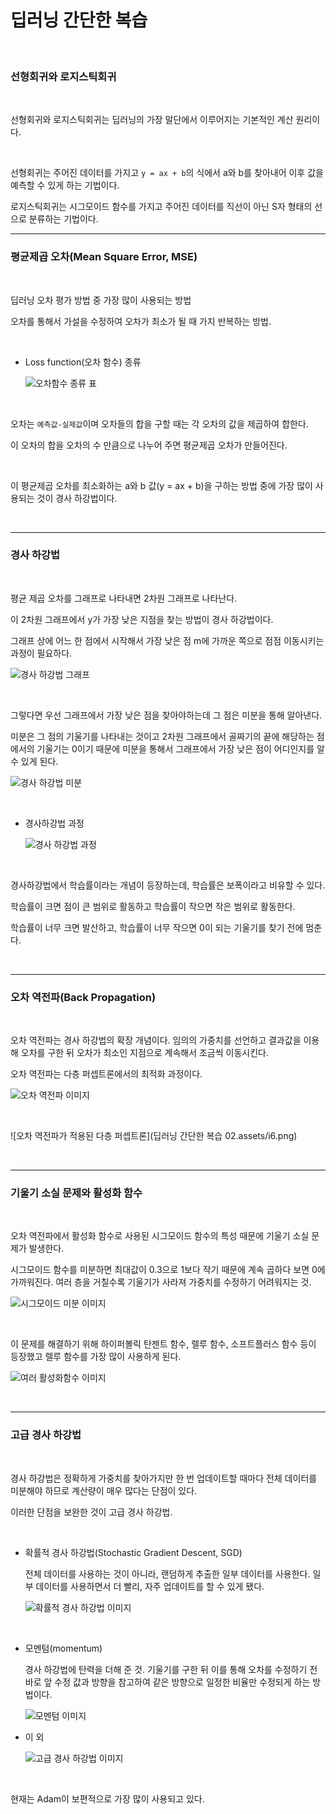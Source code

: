 # 딥러닝 간단한 복습

<br>

### 선형회귀와 로지스틱회귀

<br>

선형회귀와 로지스틱회귀는 딥러닝의 가장 말단에서 이루어지는 기본적인 계산 원리이다.

<br>

선형회귀는 주어진 데이터를 가지고 ``y = ax + b``의 식에서 a와 b를 찾아내어 이후 값을 예측할 수 있게 하는 기법이다.

로지스틱회귀는 시그모이드 함수를 가지고 주어진 데이터를 직선이 아닌 S자 형태의 선으로 분류하는 기법이다.
<br>

---

### 평균제곱 오차(Mean Square Error, MSE)

<br>

딥러닝 오차 평가 방법 중 가장 많이 사용되는 방법

오차를 통해서 가설을 수정하여 오차가 최소가 될 때 가지 반복하는 방법.

<br>

- Loss function(오차 함수) 종류

  ![오차함수 종류 표](https://github.com/Cheolyong-Kim/TIL/blob/master/%EB%94%A5%EB%9F%AC%EB%8B%9D%EA%B8%B0%EB%B0%98%20%EB%B9%84%EC%A0%95%ED%98%95%20%ED%85%8D%EC%8A%A4%ED%8A%B8%20%EB%B6%84%EC%84%9D/image%202/i1.png?raw=true)

<br>

오차는 ``예측값-실제값``이며 오차들의 합을 구할 때는 각 오차의 값을 제곱하여 합한다.

이 오차의 합을 오차의 수 만큼으로 나누어 주면 평균제곱 오차가 만들어진다.

<br>

이 평균제곱 오차를 최소화하는 a와 b 값(y = ax + b)을 구하는 방법 중에 가장 많이 사용되는 것이 경사 하강법이다.

<br>

---

### 경사 하강법

<br>

평균 제곱 오차를 그래프로 나타내면 2차원 그래프로 나타난다.

이 2차원 그래프에서 y가 가장 낮은 지점을 찾는 방법이 경사 하강법이다.

그래프 상에 어느 한 점에서 시작해서 가장 낮은 점 m에 가까운 쪽으로 점점 이동시키는 과정이 필요하다.

![경사 하강법 그래프](https://github.com/Cheolyong-Kim/TIL/blob/master/%EB%94%A5%EB%9F%AC%EB%8B%9D%EA%B8%B0%EB%B0%98%20%EB%B9%84%EC%A0%95%ED%98%95%20%ED%85%8D%EC%8A%A4%ED%8A%B8%20%EB%B6%84%EC%84%9D/image%202/i2.png?raw=true)

<br>

그렇다면 우선 그래프에서 가장 낮은 점을 찾아야하는데 그 점은 미분을 통해 알아낸다.

미분은 그 점의 기울기를 나타내는 것이고 2차원 그래프에서 골짜기의 끝에 해당하는 점에서의 기울기는 0이기 때문에 미분을 통해서 그래프에서 가장 낮은 점이 어디인지를 알 수 있게 된다.

![경사 하강법 미분](https://github.com/Cheolyong-Kim/TIL/blob/master/%EB%94%A5%EB%9F%AC%EB%8B%9D%EA%B8%B0%EB%B0%98%20%EB%B9%84%EC%A0%95%ED%98%95%20%ED%85%8D%EC%8A%A4%ED%8A%B8%20%EB%B6%84%EC%84%9D/image%202/i3.png?raw=true)

<br>

- 경사하강법 과정

  ![경사 하강법 과정](https://github.com/Cheolyong-Kim/TIL/blob/master/%EB%94%A5%EB%9F%AC%EB%8B%9D%EA%B8%B0%EB%B0%98%20%EB%B9%84%EC%A0%95%ED%98%95%20%ED%85%8D%EC%8A%A4%ED%8A%B8%20%EB%B6%84%EC%84%9D/image%202/i4.png?raw=true)

<br>

경사하강법에서 학습률이라는 개념이 등장하는데, 학습률은 보폭이라고 비유할 수 있다.

학습률이 크면 점이 큰 범위로 활동하고 학습률이 작으면 작은 범위로 활동한다.

학습률이 너무 크면 발산하고, 학습률이 너무 작으면 0이 되는 기울기를 찾기 전에 멈춘다.

<br>

---

### 오차 역전파(Back Propagation)

<br>

오차 역전파는 경사 하강법의 확장 개념이다. 임의의 가중치를 선언하고 결과값을 이용해 오차를 구한 뒤 오차가 최소인 지점으로 계속해서 조금씩 이동시킨다.

오차 역전파는 다층 퍼셉트론에서의 최적화 과정이다.

![오차 역전파 이미지](https://github.com/Cheolyong-Kim/TIL/blob/master/%EB%94%A5%EB%9F%AC%EB%8B%9D%EA%B8%B0%EB%B0%98%20%EB%B9%84%EC%A0%95%ED%98%95%20%ED%85%8D%EC%8A%A4%ED%8A%B8%20%EB%B6%84%EC%84%9D/image%202/i5.png?raw=true)

<br>

![오차 역전파가 적용된 다층 퍼셉트론](딥러닝 간단한 복습 02.assets/i6.png)

<br>

---

### 기울기 소실 문제와 활성화 함수

<br>

오차 역전파에서 활성화 함수로 사용된 시그모이드 함수의 특성 때문에 기울기 소실 문제가 발생한다.

시그모이드 함수를 미분하면 최대값이 0.3으로 1보다 작기 때문에 계속 곱하다 보면 0에 가까워진다. 여러 층을 거칠수록 기울기가 사라져 가중치를 수정하기 어려워지는 것.

![시그모이드 미분 이미지](https://github.com/Cheolyong-Kim/TIL/blob/master/%EB%94%A5%EB%9F%AC%EB%8B%9D%EA%B8%B0%EB%B0%98%20%EB%B9%84%EC%A0%95%ED%98%95%20%ED%85%8D%EC%8A%A4%ED%8A%B8%20%EB%B6%84%EC%84%9D/image%202/i7.png?raw=true)

<br>

이 문제를 해결하기 위해 하이퍼볼릭 탄젠트 함수, 렐루 함수, 소프트플러스 함수 등이 등장했고 렐루 함수를 가장 많이 사용하게 된다.

![여러 활성화함수 이미지](https://github.com/Cheolyong-Kim/TIL/blob/master/%EB%94%A5%EB%9F%AC%EB%8B%9D%EA%B8%B0%EB%B0%98%20%EB%B9%84%EC%A0%95%ED%98%95%20%ED%85%8D%EC%8A%A4%ED%8A%B8%20%EB%B6%84%EC%84%9D/image%202/i8.png?raw=true)

<br>

---

### 고급 경사 하강법

<br>

경사 하강법은 정확하게 가중치를 찾아가지만 한 번 업데이트할 때마다 전체 데이터를 미분해야 하므로 계산량이 매우 많다는 단점이 있다.

이러한 단점을 보완한 것이 고급 경사 하강법.

<br>

- 확률적 경사 하강법(Stochastic Gradient Descent, SGD)

  전체 데이터를 사용하는 것이 아니라, 랜덤하게 추출한 일부 데이터를 사용한다. 일부 데이터를 사용하면서 더 빨리, 자주 업데이트를 할 수 있게 됐다.

  ![확률적 경사 하강법 이미지](https://github.com/Cheolyong-Kim/TIL/blob/master/%EB%94%A5%EB%9F%AC%EB%8B%9D%EA%B8%B0%EB%B0%98%20%EB%B9%84%EC%A0%95%ED%98%95%20%ED%85%8D%EC%8A%A4%ED%8A%B8%20%EB%B6%84%EC%84%9D/image%202/i9.png?raw=true)

  <br>

- 모멘텀(momentum)

  경사 하강법에 탄력을 더해 준 것. 기울기를 구한 뒤 이를 통해 오차를 수정하기 전 바로 앞 수정 값과 방향을 참고하여 같은 방향으로 일정한 비율만 수정되게 하는 방법이다.

  ![모멘텀 이미지](https://github.com/Cheolyong-Kim/TIL/blob/master/%EB%94%A5%EB%9F%AC%EB%8B%9D%EA%B8%B0%EB%B0%98%20%EB%B9%84%EC%A0%95%ED%98%95%20%ED%85%8D%EC%8A%A4%ED%8A%B8%20%EB%B6%84%EC%84%9D/image%202/i10.png?raw=true)

- 이 외 

  ![고급 경사 하강법 이미지](https://github.com/Cheolyong-Kim/TIL/blob/master/%EB%94%A5%EB%9F%AC%EB%8B%9D%EA%B8%B0%EB%B0%98%20%EB%B9%84%EC%A0%95%ED%98%95%20%ED%85%8D%EC%8A%A4%ED%8A%B8%20%EB%B6%84%EC%84%9D/image%202/i11.png?raw=true)

<br>

현재는 Adam이 보편적으로 가장 많이 사용되고 있다.